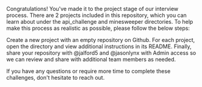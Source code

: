 Congratulations! You've made it to the project stage of our interview process.
There are 2 projects included in this repository, which you can learn about under the api_challenge and minesweeper directories. To help make this process as realistic as possible, please follow the below steps:

Create a new project with an empty repository on Github.
For each project, open the directory and view additional instructions in its README.
Finally, share your repository with @jalford5 and @jasonlynx with Admin access so we can review and share with additional team members as needed.

If you have any questions or require more time to complete these challenges, don't hesitate to reach out.
